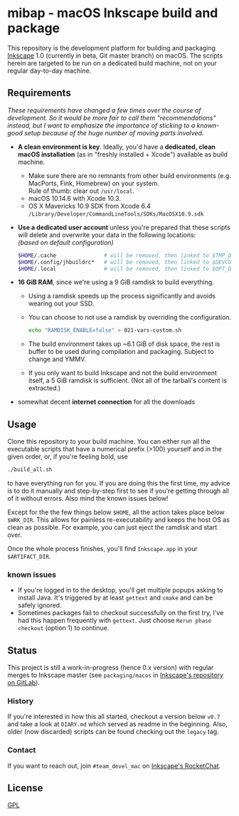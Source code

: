 # mibap - macOS Inkscape build and package

This repository is the development platform for building and packaging [Inkscape](https://inkscape.org) 1.0 (currently in beta, Git master branch) on macOS. The scripts herein are targeted to be run on a dedicated build machine, not on your regular day-to-day machine.

## Requirements

_These requirements have changed a few times over the course of development. So it would be more fair to call them "recommendations" instead, but I want to emphasize the importance of sticking to a known-good setup because of the huge number of moving parts involved._

- __A clean environment is key__. Ideally, you'd have a __dedicated, clean macOS installation__ (as in "freshly installed + Xcode") available as build machine.
  - Make sure there are no remnants from other build environments (e.g. MacPorts, Fink, Homebrew) on your system.  
    Rule of thumb: clear out `/usr/local`.
  - macOS 10.14.6 with Xcode 10.3.
  - OS X Mavericks 10.9 SDK from Xcode 6.4  
    `/Library/Developer/CommandLineTools/SDKs/MacOSX10.9.sdk`

- __Use a dedicated user account__ unless you're prepared that these scripts will delete and overwrite your data in the following locations:  
_(based on default configuration)_

    ```bash
    $HOME/.cache               # will be removed, then linked to $TMP_DIR
    $HOME/.config/jhbuildrc*   # will be removed, then linked to $DEVCONFIG
    $HOME/.local               # will be removed, then linked to $OPT_DIR
    ```

- __16 GiB RAM__, since we're using a 9 GiB ramdisk to build everything.
  - Using a ramdisk speeds up the process significantly and avoids wearing out your SSD.
  - You can choose to not use a ramdisk by overriding the configuration.

    ```bash
    echo "RAMDISK_ENABLE=false" > 021-vars-custom.sh
    ```

  - The build environment takes up ~6.1 GiB of disk space, the rest is buffer to be used during compilation and packaging. Subject to change and YMMV.

  - If you only want to build Inkscape and not the build environment itself, a 5 GiB ramdisk is sufficient. (Not all of the tarball's content is extracted.)

- somewhat decent __internet connection__ for all the downloads

## Usage

Clone this repository to your build machine. You can either run all the executable scripts that have a numerical prefix (>100) yourself and in the given order, or, if you're feeling bold, use

```bash
./build_all.sh
```

to have everything run for you. If you are doing this the first time, my advice is to do it manually and step-by-step first to see if you're getting through all of it without errors. Also mind the known issues below!

Except for the the few things below `$HOME`, all the action takes place below `$WRK_DIR`. This allows for painless re-executability and keeps the host OS as clean as possible. For example, you can just eject the ramdisk and start over.

Once the whole process finishes, you'll find `Inkscape.app` in your `$ARTIFACT_DIR`.

### known issues

- If you're logged in to the desktop, you'll get multiple popups asking to install Java. It's triggered by at least `gettext` and `cmake` and can be safely ignored.
- Sometimes packages fail to checkout successfully on the first try, I've had this happen frequently with `gettext`. Just choose `Rerun phase checkout` (option 1) to continue.

## Status

This project is still a work-in-progress (hence 0.x version) with regular merges to Inkscape master (see `packaging/macos` in [Inkscape's repository on GitLab](https://gitlab.com/inkscape/inkscape)).

### History

If you're interested in how this all started, checkout a version below `v0.7` and take a look at `DIARY.md` which served as readme in the beginning. Also, older (now discarded) scripts can be found checking out the `legacy` tag.

### Contact

If you want to reach out, join `#team_devel_mac` on [Inkscape's RocketChat](https://chat.inkscape.org/).

## License

[GPL](LICENSE)
